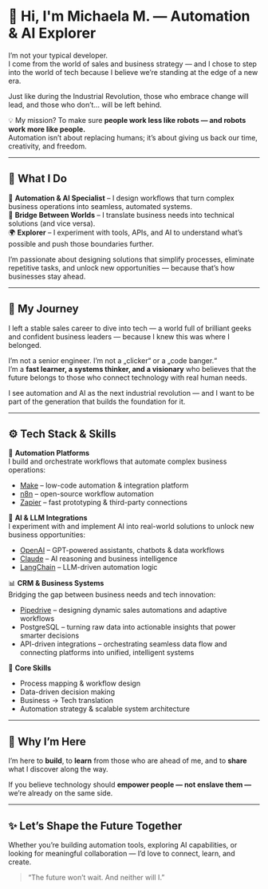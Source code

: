 # 👋 Hi, I'm Michaela M. — Automation & AI Explorer

I’m not your typical developer.  
I come from the world of sales and business strategy — and I chose to step into the world of tech because I believe we’re standing at the edge of a new era.  

Just like during the Industrial Revolution, those who embrace change will lead, and those who don’t… will be left behind.

💡 My mission? To make sure **people work less like robots — and robots work more like people.**  
Automation isn’t about replacing humans; it’s about giving us back our time, creativity, and freedom.

---

## 🚀 What I Do

🧠 **Automation & AI Specialist** – I design workflows that turn complex business operations into seamless, automated systems.  
🔌 **Bridge Between Worlds** – I translate business needs into technical solutions (and vice versa).  
🌍 **Explorer** – I experiment with tools, APIs, and AI to understand what’s possible and push those boundaries further.

I’m passionate about designing solutions that simplify processes, eliminate repetitive tasks, and unlock new opportunities — because that’s how businesses stay ahead.

---

## 🌱 My Journey

I left a stable sales career to dive into tech — a world full of brilliant geeks and confident business leaders — because I knew this was where I belonged.  

I’m not a senior engineer. I’m not a „clicker“ or a „code banger.“  
I’m a **fast learner, a systems thinker, and a visionary** who believes that the future belongs to those who connect technology with real human needs.

I see automation and AI as the next industrial revolution — and I want to be part of the generation that builds the foundation for it.

---

## ⚙️ Tech Stack & Skills

🔌 **Automation Platforms**  
I build and orchestrate workflows that automate complex business operations:

- [Make](https://www.make.com/) – low-code automation & integration platform  
- [n8n](https://n8n.io/) – open-source workflow automation  
- [Zapier](https://zapier.com/) – fast prototyping & third-party connections

🤖 **AI & LLM Integrations**  
I experiment with and implement AI into real-world solutions to unlock new business opportunities:

- [OpenAI](https://platform.openai.com/) – GPT-powered assistants, chatbots & data workflows  
- [Claude](https://claude.ai/) – AI reasoning and business intelligence  
- [LangChain](https://www.langchain.com/) – LLM-driven automation logic

📊 **CRM & Business Systems**  
Bridging the gap between business needs and tech innovation:

- [Pipedrive](https://www.pipedrive.com/) – designing dynamic sales automations and adaptive workflows  
- PostgreSQL – turning raw data into actionable insights that power smarter decisions  
- API-driven integrations – orchestrating seamless data flow and connecting platforms into unified, intelligent systems

🧠 **Core Skills**

- Process mapping & workflow design  
- Data-driven decision making  
- Business → Tech translation  
- Automation strategy & scalable system architecture

---

## 🤝 Why I’m Here

I’m here to **build**, to **learn** from those who are ahead of me, and to **share** what I discover along the way.  

If you believe technology should **empower people — not enslave them —** we’re already on the same side.

---

## ✨ Let’s Shape the Future Together

Whether you’re building automation tools, exploring AI capabilities, or looking for meaningful collaboration — I’d love to connect, learn, and create.

> “The future won’t wait. And neither will I.”

<!-- ☕ Support My Work section placeholder – will be added later -->

